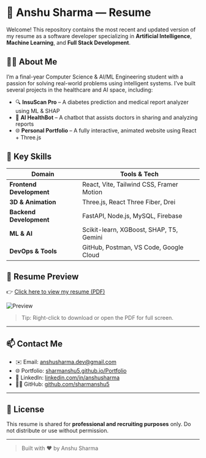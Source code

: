 # 📄 Anshu Sharma — Resume

Welcome! This repository contains the most recent and updated version of my resume as a software developer specializing in **Artificial Intelligence**, **Machine Learning**, and **Full Stack Development**.

## 🧑‍💻 About Me

I’m a final-year Computer Science & AI/ML Engineering student with a passion for solving real-world problems using intelligent systems. I’ve built several projects in the healthcare and AI space, including:

- 🔍 **InsuScan Pro** – A diabetes prediction and medical report analyzer using ML & SHAP
- 💬 **AI HealthBot** – A chatbot that assists doctors in sharing and analyzing reports
- 🌐 **Personal Portfolio** – A fully interactive, animated website using React + Three.js

## 💼 Key Skills

| Domain                    | Tools & Tech                             |
|---------------------------|------------------------------------------|
| **Frontend Development**  | React, Vite, Tailwind CSS, Framer Motion |
| **3D & Animation**        | Three.js, React Three Fiber, Drei        |
| **Backend Development**   | FastAPI, Node.js, MySQL, Firebase        |
| **ML & AI**               | Scikit-learn, XGBoost, SHAP, T5, Gemini  |
| **DevOps & Tools**        | GitHub, Postman, VS Code, Google Cloud   |

## 📌 Resume Preview

👉 [Click here to view my resume (PDF)](./Anshu_Sharma_Resume.pdf)

![Preview](https://raw.githubusercontent.com/sharmanshu5/Anshu-Resume/main/preview.png) <!-- Update this if you add a screenshot -->

> Tip: Right-click to download or open the PDF for full screen.

---

## 📫 Contact Me

- ✉️ Email: anshusharma.dev@gmail.com
- 🌐 Portfolio: [sharmanshu5.github.io/Portfolio](https://sharmanshu5.github.io/Portfolio)
- 💼 LinkedIn: [linkedin.com/in/anshusharma](https://www.linkedin.com/in/anshu-sharma-b74a07221/)
- 🧑‍💻 GitHub: [github.com/sharmanshu5](https://github.com/sharmanshu5)

---

## 📘 License

This resume is shared for **professional and recruiting purposes** only. Do not distribute or use without permission.

---

> Built with ❤️ by Anshu Sharma
